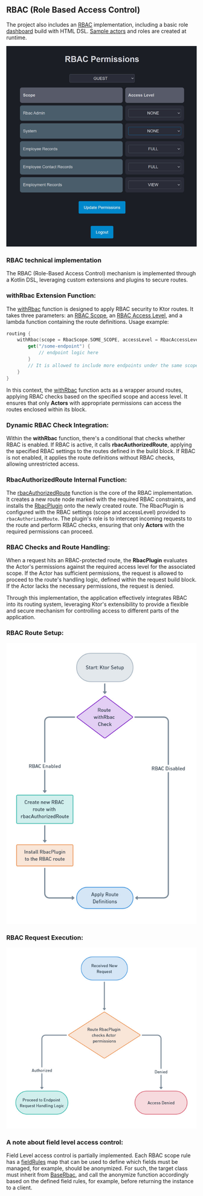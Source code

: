 ## RBAC (Role Based Access Control)

The project also includes an [RBAC](../kcrud-system/access/src/main/kotlin/kcrud/access/domain/rbac) implementation, including a basic role [dashboard](../kcrud-system/access/src/main/kotlin/kcrud/access/domain/rbac/view) build with HTML DSL.
[Sample actors](../kcrud-system/access/src/main/kotlin/kcrud/access/domain/actor/service/ActorSyncService.kt) and roles are created at runtime.

![RBAC Dashboard](screenshots/rbac_dashboard.jpg)

### RBAC technical implementation

The RBAC (Role-Based Access Control) mechanism is implemented through a Kotlin DSL, leveraging custom extensions
and plugins to secure routes.

### withRbac Extension Function:

The [withRbac](../kcrud-system/access/src/main/kotlin/kcrud/access/domain/rbac/plugin/WithRbac.kt) function is designed to apply RBAC security to Ktor routes. It takes three parameters:
an [RBAC Scope](../kcrud-system/database/src/main/kotlin/kcrud/database/schema/admin/rbac/type/RbacScope.kt), an [RBAC Access Level](../kcrud-system/database/src/main/kotlin/kcrud/database/schema/admin/rbac/type/RbacAccessLevel.kt), and a lambda function containing
the route definitions. Usage example:

```kotlin
routing {
    withRbac(scope = RbacScope.SOME_SCOPE, accessLevel = RbacAccessLevel.FULL) {
        get("/some-endpoint") {
            // endpoint logic here
        }
        // It is allowed to include more endpoints under the same scope and access level.
    }
}
```

In this context, the [withRbac](../kcrud-system/access/src/main/kotlin/kcrud/access/domain/rbac/plugin/WithRbac.kt) function acts as a wrapper around routes, applying RBAC checks based on the specified
scope and access level. It ensures that only **Actors** with appropriate permissions can access the routes enclosed within its block.

### Dynamic RBAC Check Integration:

Within the **withRbac** function, there's a conditional that checks whether RBAC is enabled.
If RBAC is active, it calls **rbacAuthorizedRoute**, applying the specified RBAC settings to the routes defined in the build block.
If RBAC is not enabled, it applies the route definitions without RBAC checks, allowing unrestricted access.

### RbacAuthorizedRoute Internal Function:

The [rbacAuthorizedRoute](../kcrud-system/access/src/main/kotlin/kcrud/access/domain/rbac/plugin/RbacAuthorizedRoute.kt) function is the core of the RBAC implementation. It creates a new route node marked with the required RBAC constraints,
and installs the [RbacPlugin](../kcrud-system/access/src/main/kotlin/kcrud/access/domain/rbac/plugin/RbacPlugin.kt) onto the newly created route. The RbacPlugin is configured with the RBAC settings (scope and accessLevel)
provided to `rbacAuthorizedRoute`. The plugin's role is to intercept incoming requests to the route and perform RBAC checks,
ensuring that only **Actors** with the required permissions can proceed.

### RBAC Checks and Route Handling:

When a request hits an RBAC-protected route, the **RbacPlugin** evaluates the Actor's permissions against the required access level
for the associated scope. If the Actor has sufficient permissions, the request is allowed to proceed to the route's handling logic,
defined within the request build block. If the Actor lacks the necessary permissions, the request is denied.

Through this implementation, the application effectively integrates RBAC into its routing system, leveraging Ktor's extensibility
to provide a flexible and secure mechanism for controlling access to different parts of the application.

### RBAC Route Setup:

![RBAC Route setup](./screenshots/rbac_setup.jpg)

### RBAC Request Execution:

![RBAC Request Execution](./screenshots/rbac_request.jpg)

### A note about field level access control:

Field Level access control is partially implemented. Each RBAC scope rule has a [fieldRules](../kcrud-system/access/src/main/kotlin/kcrud/access/domain/rbac/model/field) map that
can be used to define which fields must be managed, for example, should be anonymized. For such, the target class
must inherit from [BaseRbac](../kcrud-system/access/src/main/kotlin/kcrud/access/domain/rbac/model/base/BaseRbac.kt), and call the anonymize function accordingly based on the defined field rules,
for example, before returning the instance to a client.

